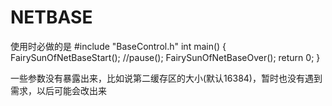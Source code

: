 # NETBASE
使用时必做的是
    #include "BaseControl.h"
    int main()
    {
      FairySunOfNetBaseStart();
      //pause();
      FairySunOfNetBaseOver();
      return 0;
    }

一些参数没有暴露出来，比如说第二缓存区的大小(默认16384)，暂时也没有遇到需求，以后可能会改出来
